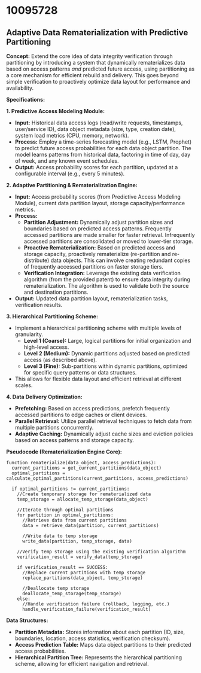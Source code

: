 # 10095728

## Adaptive Data Rematerialization with Predictive Partitioning

**Concept:** Extend the core idea of data integrity verification through partitioning by introducing a system that dynamically rematerializes data based on access patterns *and* predicted future access, using partitioning as a core mechanism for efficient rebuild and delivery. This goes beyond simple verification to proactively optimize data layout for performance and availability.

**Specifications:**

**1. Predictive Access Modeling Module:**

*   **Input:** Historical data access logs (read/write requests, timestamps, user/service ID), data object metadata (size, type, creation date), system load metrics (CPU, memory, network).
*   **Process:**  Employ a time-series forecasting model (e.g., LSTM, Prophet) to predict future access probabilities for each data object partition.  The model learns patterns from historical data, factoring in time of day, day of week, and any known event schedules.
*   **Output:**  Access probability scores for each partition, updated at a configurable interval (e.g., every 5 minutes).

**2. Adaptive Partitioning & Rematerialization Engine:**

*   **Input:** Access probability scores (from Predictive Access Modeling Module), current data partition layout, storage capacity/performance metrics.
*   **Process:**
    *   **Partition Adjustment:** Dynamically adjust partition sizes and boundaries based on predicted access patterns. Frequently accessed partitions are made smaller for faster retrieval. Infrequently accessed partitions are consolidated or moved to lower-tier storage.
    *   **Proactive Rematerialization:**  Based on predicted access and storage capacity, proactively rematerialize (re-partition and re-distribute) data objects. This can involve creating redundant copies of frequently accessed partitions on faster storage tiers.
    *   **Verification Integration:** Leverage the existing data verification algorithm (from the provided patent) to ensure data integrity during rematerialization. The algorithm is used to validate both the source and destination partitions.
*   **Output:** Updated data partition layout, rematerialization tasks, verification results.

**3. Hierarchical Partitioning Scheme:**

*   Implement a hierarchical partitioning scheme with multiple levels of granularity.
    *   **Level 1 (Coarse):** Large, logical partitions for initial organization and high-level access.
    *   **Level 2 (Medium):** Dynamic partitions adjusted based on predicted access (as described above).
    *   **Level 3 (Fine):**  Sub-partitions within dynamic partitions, optimized for specific query patterns or data structures.
*   This allows for flexible data layout and efficient retrieval at different scales.

**4.  Data Delivery Optimization:**

*   **Prefetching:** Based on access predictions, prefetch frequently accessed partitions to edge caches or client devices.
*   **Parallel Retrieval:** Utilize parallel retrieval techniques to fetch data from multiple partitions concurrently.
*   **Adaptive Caching:**  Dynamically adjust cache sizes and eviction policies based on access patterns and storage capacity.

**Pseudocode (Rematerialization Engine Core):**

```pseudocode
function rematerialize(data_object, access_predictions):
  current_partitions = get_current_partitions(data_object)
  optimal_partitions = calculate_optimal_partitions(current_partitions, access_predictions)

  if optimal_partitions != current_partitions:
    //Create temporary storage for rematerialized data
    temp_storage = allocate_temp_storage(data_object)
    
    //Iterate through optimal partitions
    for partition in optimal_partitions:
      //Retrieve data from current partitions
      data = retrieve_data(partition, current_partitions)

      //Write data to temp storage
      write_data(partition, temp_storage, data)

    //Verify temp storage using the existing verification algorithm
    verification_result = verify_data(temp_storage)

    if verification_result == SUCCESS:
      //Replace current partitions with temp storage
      replace_partitions(data_object, temp_storage)

      //Deallocate temp storage
      deallocate_temp_storage(temp_storage)
    else:
      //Handle verification failure (rollback, logging, etc.)
      handle_verification_failure(verification_result)
```

**Data Structures:**

*   **Partition Metadata:**  Stores information about each partition (ID, size, boundaries, location, access statistics, verification checksum).
*   **Access Prediction Table:** Maps data object partitions to their predicted access probabilities.
*   **Hierarchical Partition Tree:** Represents the hierarchical partitioning scheme, allowing for efficient navigation and retrieval.